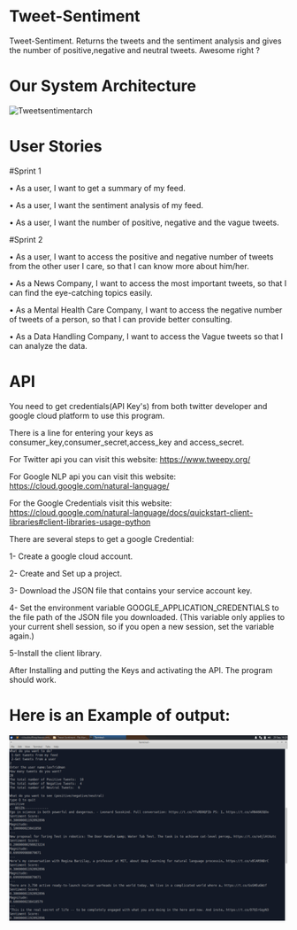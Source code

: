 # Tweet-Sentiment
Tweet-Sentiment. Returns the tweets and the sentiment analysis and gives the number of positive,negative and neutral tweets. Awesome right ?
# Our System Architecture
![Tweetsentimentarch](https://user-images.githubusercontent.com/55101879/65399206-4cc8d900-dd89-11e9-985a-49c0dd987bcb.png)

# User Stories
#Sprint 1

•	As a user, I want to get a summary of my feed.

•	As a user, I want the sentiment analysis of my feed.

•	As a user, I want the number of positive, negative and the vague tweets.

#Sprint 2

•	As a user, I want to access the positive and negative number of tweets from the other user I care, so that I can know more about him/her.

•	As a News Company, I want to access the most important tweets, so that I can find the eye-catching topics easily.

•	As a Mental Health Care Company, I want to access the negative number of tweets of a person, so that I can provide better consulting.

•	As a Data Handling Company, I want to access the Vague tweets so that I can analyze the data. 

# API
You need to get credentials(API Key's) from both twitter developer and google cloud platform to use this program.

There is a line for entering your keys as consumer_key,consumer_secret,access_key and access_secret.

For Twitter api you can visit this website: https://www.tweepy.org/

For Google NLP api you can visit this website: https://cloud.google.com/natural-language/

For the Google Credentials visit this website: https://cloud.google.com/natural-language/docs/quickstart-client-libraries#client-libraries-usage-python

There are several steps to get a google Credential:

1- Create a google cloud account.

2- Create and Set up a project.

3- Download the JSON file that contains your service account key.

4- Set the environment variable GOOGLE_APPLICATION_CREDENTIALS to the file path of the JSON file you downloaded. (This variable only applies to your current shell session, so if you open a new session, set the variable again.)

5-Install the client library.

After Installing and putting the Keys and activating the API. The program should work.

# Here is an Example of output:

![](https://github.com/Cagriyoruk/Tweet-Sentiment/blob/master/In_Action.png)
